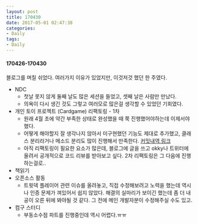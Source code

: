 ```yaml
---
layout: post
title: 170430
date: 2017-05-01 02:47:38
categories:
- Daily
tags:
- Daily
---
```


#### 170426-170430

블로그를 며칠 쉬었다. 여러가지 이유가 있었지만, 이것저것 했던 한 주였다.

* NDC
  * 첫날 못지 않게 둘째 날도 많은 세션을 들었고, 셋째 날은 사람만 만났다.
  * 의욕이 다시 생긴 것도 그렇고 여러모로 많은걸 생각할 수 있었던 기회였다.
* 개인 토이 프로젝트 (Cardgame) 리팩토링 - 1차
  * 원래 4월 초에 약간 부족한 상태로 완성했을 때 쭉 진행했어야하는데 이제서야 했다.
  * 어떻게 해야할지 잘 생각나지 않아서 미구현했던 기능도 제대로 추가했고, 클래스 분리라거나 메소드 분리도 많이 진행해서 만족한다. [커밋내역 링크](https://github.com/joshua-qa/Java-CardGame/commit/71485ee28fbd2ef33accaf9f35e55f1723129492)
  * 아직 리팩토링이 필요한 요소가 많은데, 블로그에 글을 쓰고 okky나 트위터에 올려서 공개적으로 코드 리뷰를 받아보고 싶다. 2차 리팩토링은 그 다음에 진행하는걸로..
* 책읽기
* 오픈소스 활동
  * 트윗덱 플레이어 관련 이슈를 올려놓고, 직접 수정해보려고 노력을 했는데 역시나 인증 문제가 껴있어서 쉽지 않았다. 해결의 실마리가 보이긴 했는데 좀 더 내공이 오른 뒤에 봐야될 것 같다. 그 전에 메인 개발자분이 수정해주실 수도 있고.
* 컴구 스터디
  * 부동소수점 파트를 진행중인데 역시 어렵다.ㅠㅠ
